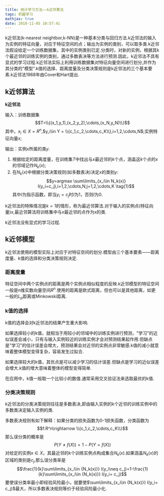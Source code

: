 ```yaml
---
title: 统计学习方法——k近邻算法
tags: 机器学习
mathjax: true
date: 2018-11-05 10:57:41
---
```



k近邻法(k-nearest neightbor,k-NN)是一种基本分类与回归方法.k近邻法的输入为实例的特征向量，对应于特征空间的点；输出为实例的类别，可以取多类.k近邻法假设给定一个训练数据集，其中的实例类别已定.分类时，对新的实例，根据其k个最近邻的训练实例的类别，通过多数表决等方法进行预测.因此，k近邻法不具有显式的学习过程.k近邻法实际上利用训练数据集对特征向量空间进行划分,并作为其分类的"模型".k值的选择、距离度量及分类决策规则是k近邻法的三个基本要素.k近邻法1968年由Cover和Hart提出.

<!-- more -->

## k近邻算法
**k近邻法**

输入：训练数据集$$T=\\{(x_1,y_1),(x_2,y_2),\cdots,(x_N,y_N)\\}$$其中，$x_i\in X = R^n$,$y_i\in Y = \\{c_1,c_2,\cdots,c_K\\},i=1,2,\cdots,N$;实例特征向量$x$;

输出：实例$x$所属的类$y$.

1. 根据给定的距离度量，在训练集$T$中找出与$x$最近邻的$k$个点，涵盖这$k$个点的$x$的邻域记作$N_k(x)$;
2. 在$N_k(x)$中根据分类决策规则(如多数表决)决定$x$的类别$y$:$$y=argmax \sum\limits_{x_i\in N_k(x)} I(y_i=c_j),i=1,2,\cdots,N;j=1,2,\cdots,K \tag{1}$$其中$I$为指示函数，即当$y_i=c_j$时$I$为1，否则$I$为0.

k近邻法的特殊情况是$k=1$的情形，称为最近邻算法.对于输入的实例点(特征向量)$x$,最近邻算法将训练集中与$x$最近邻的点作为x的类.

k近邻法没有显式的学习过程.

## k近邻模型
k近邻法使用的模型实际上对应于对特征空间的划分.模型由三个基本要素——距离度量、k值的选择和分类决策规则决定.

### 距离度量
特征空间中两个实例点的距离是两个实例点相似程度的反映.k近邻模型的特征空间一般是$n$维实数向量空间$R^n$.使用的距离是欧式距离，但也可以是其他距离，如更一般的$L_p$距离或Minkowski距离.

### k值的选择
k值的选择会对k近邻法的结果产生重大影响.

如果选择较小的k值，就相当于用较小的邻域中的训练实例进行预测，"学习"的近似误差会减小，只有与输入实例较近的训练实例才会对预测结果起作用.但缺点是"学习"的估计误差会增大，预测结果会对近邻的实例点非常敏感.k值的减小就意味着整体模型变得复杂，容易发生过拟合.

如果选择较大的k值，其优点是可以减少学习的估计误差.但缺点是学习的近似误差会增大.k值的增大意味着整体的模型变得简单.

在应用中，k值一般取一个比较小的数值.通常采用交叉验证法来选取最优的k值.

### 分类决策规则
k近邻法的分类决策规则往往是多数表决,即由输入实例的k个近邻的训练实例中的多数类决定输入实例的类.

多数表决规则有如下解释：如果分类的损失函数为0-1损失函数，分类函数为$$f:R^n\rightarrow \\{c_1,c_2,\cdots,c_K\\}$$那么误分类的概率是$$P(Y\neq f(X))=1-P(Y=f(X))$$对给定的实例$x\in X$，其最近邻的k个训练实例点构成集合$N_k(x)$.如果涵盖$N_k(x)$的区域的类别是$c_j$,那么误分类率是$$\frac{1}{k}\sum\limits_{x_i\in {N_k(x)}} I(y_i\neq c_j)=1-\frac{1}{k}\sum\limits_{x_i\in {N_k(x)}} I(y_i= c_j)$$要使误分类率最小即经验风险最小，就要使$\sum\limits_{x_i\in {N_k(x)}} I(y_i= c_j)$最大，所以多数表决规则等价于经验风险最小化.